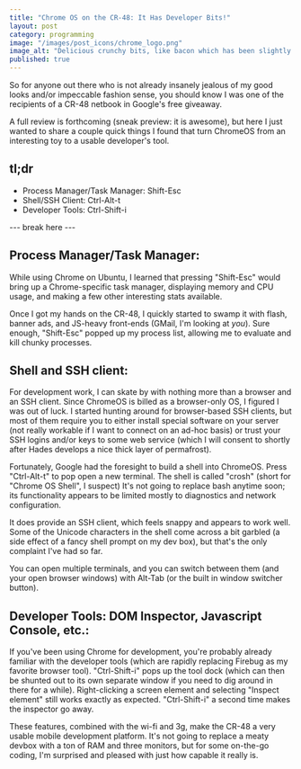 ```yaml
---
title: "Chrome OS on the CR-48: It Has Developer Bits!"
layout: post
category: programming
image: "/images/post_icons/chrome_logo.png"
image_alt: "Delicious crunchy bits, like bacon which has been slightly burned."
published: true
---
```

So for anyone out there who is not already insanely jealous of my good looks and/or impeccable fashion sense, you should know I was one of the recipients of a CR-48 netbook in Google's free giveaway.

A full review is forthcoming (sneak preview: it is awesome), but here I just wanted to share a couple quick things I found that turn ChromeOS from an interesting toy to a usable developer's tool.

## tl;dr
* Process Manager/Task Manager: Shift-Esc
* Shell/SSH Client: Ctrl-Alt-t
* Developer Tools: Ctrl-Shift-i

--- break here ---

## Process Manager/Task Manager:

While using Chrome on Ubuntu, I learned that pressing "Shift-Esc" would bring up a Chrome-specific task manager, displaying memory and CPU usage, and making a few other interesting stats available.  

Once I got my hands on the CR-48, I quickly started to swamp it with flash, banner ads, and JS-heavy front-ends (GMail, I'm looking at *you*).  Sure enough, "Shift-Esc" popped up my process list, allowing me to evaluate and kill chunky processes.

## Shell and SSH client:

For development work, I can skate by with nothing more than a browser and an SSH client.  Since ChromeOS is billed as a browser-only OS, I figured I was out of luck.  I started hunting around for browser-based SSH clients, but most of them require you to either install special software on your server (not really workable if I want to connect on an ad-hoc basis) or trust your SSH logins and/or keys to some web service (which I will consent to shortly after Hades develops a nice thick layer of permafrost).

Fortunately, Google had the foresight to build a shell into ChromeOS.  Press "Ctrl-Alt-t" to pop open a new terminal.  The shell is called "crosh" (short for "Chrome OS Shell", I suspect)  It's not going to replace bash anytime soon; its functionality appears to be limited mostly to diagnostics and network configuration.  

It does provide an SSH client, which feels snappy and appears to work well.  Some of the Unicode characters in the shell come across a bit garbled (a side effect of a fancy shell prompt on my dev box), but that's the only complaint I've had so far.

You can open multiple terminals, and you can switch between them (and your open browser windows) with Alt-Tab (or the built in window switcher button).

## Developer Tools: DOM Inspector, Javascript Console, etc.:

If you've been using Chrome for development, you're probably already familiar with the developer tools (which are rapidly replacing Firebug as my favorite browser tool).  "Ctrl-Shift-i" pops up the tool dock (which can then be shunted out to its own separate window if you need to dig around in there for a while).  Right-clicking a screen element and selecting "Inspect element" still works exactly as expected.  "Ctrl-Shift-i" a second time makes the inspector go away.

These features, combined with the wi-fi and 3g, make the CR-48 a very usable mobile development platform.  It's not going to replace a meaty devbox with a ton of RAM and three monitors, but for some on-the-go coding, I'm surprised and pleased with just how capable it really is.

